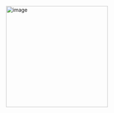 <img width="278" alt="image" src="https://user-images.githubusercontent.com/117038006/213471768-8115461c-7f5a-4857-a872-d16c9b89610a.png">
